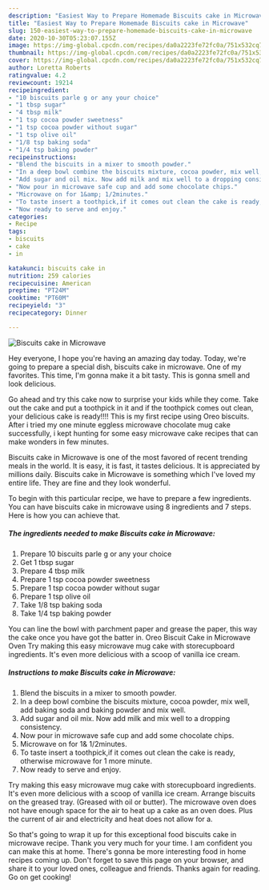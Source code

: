 ```yaml
---
description: "Easiest Way to Prepare Homemade Biscuits cake in Microwave"
title: "Easiest Way to Prepare Homemade Biscuits cake in Microwave"
slug: 150-easiest-way-to-prepare-homemade-biscuits-cake-in-microwave
date: 2020-10-30T05:23:07.155Z
image: https://img-global.cpcdn.com/recipes/da0a2223fe72fc0a/751x532cq70/biscuits-cake-in-microwave-recipe-main-photo.jpg
thumbnail: https://img-global.cpcdn.com/recipes/da0a2223fe72fc0a/751x532cq70/biscuits-cake-in-microwave-recipe-main-photo.jpg
cover: https://img-global.cpcdn.com/recipes/da0a2223fe72fc0a/751x532cq70/biscuits-cake-in-microwave-recipe-main-photo.jpg
author: Loretta Roberts
ratingvalue: 4.2
reviewcount: 19214
recipeingredient:
- "10 biscuits parle g or any your choice"
- "1 tbsp sugar"
- "4 tbsp milk"
- "1 tsp cocoa powder sweetness"
- "1 tsp cocoa powder without sugar"
- "1 tsp olive oil"
- "1/8 tsp baking soda"
- "1/4 tsp baking powder"
recipeinstructions:
- "Blend the biscuits in a mixer to smooth powder."
- "In a deep bowl combine the biscuits mixture, cocoa powder, mix well, add baking soda and baking powder and mix well."
- "Add sugar and oil mix. Now add milk and mix well to a dropping consistency."
- "Now pour in microwave safe cup and add some chocolate chips."
- "Microwave on for 1&amp; 1/2minutes."
- "To taste insert a toothpick,if it comes out clean the cake is ready, otherwise microwave for 1 more minute."
- "Now ready to serve and enjoy."
categories:
- Recipe
tags:
- biscuits
- cake
- in

katakunci: biscuits cake in 
nutrition: 259 calories
recipecuisine: American
preptime: "PT24M"
cooktime: "PT60M"
recipeyield: "3"
recipecategory: Dinner

---
```



![Biscuits cake in Microwave](https://img-global.cpcdn.com/recipes/da0a2223fe72fc0a/751x532cq70/biscuits-cake-in-microwave-recipe-main-photo.jpg)

Hey everyone, I hope you're having an amazing day today. Today, we're going to prepare a special dish, biscuits cake in microwave. One of my favorites. This time, I'm gonna make it a bit tasty. This is gonna smell and look delicious.

Go ahead and try this cake now to surprise your kids while they come. Take out the cake and put a toothpick in it and if the toothpick comes out clean, your delicious cake is ready!!!! This is my first recipe using Oreo biscuits. After i tried my one minute eggless microwave chocolate mug cake successfully, i kept hunting for some easy microwave cake recipes that can make wonders in few minutes.

Biscuits cake in Microwave is one of the most favored of recent trending meals in the world. It is easy, it is fast, it tastes delicious. It is appreciated by millions daily. Biscuits cake in Microwave is something which I've loved my entire life. They are fine and they look wonderful.


To begin with this particular recipe, we have to prepare a few ingredients. You can have biscuits cake in microwave using 8 ingredients and 7 steps. Here is how you can achieve that.

<!--inarticleads1-->

##### The ingredients needed to make Biscuits cake in Microwave:

1. Prepare 10 biscuits parle g or any your choice
1. Get 1 tbsp sugar
1. Prepare 4 tbsp milk
1. Prepare 1 tsp cocoa powder sweetness
1. Prepare 1 tsp cocoa powder without sugar
1. Prepare 1 tsp olive oil
1. Take 1/8 tsp baking soda
1. Take 1/4 tsp baking powder


You can line the bowl with parchment paper and grease the paper, this way the cake once you have got the batter in. Oreo Biscuit Cake in Microwave Oven Try making this easy microwave mug cake with storecupboard ingredients. It&#39;s even more delicious with a scoop of vanilla ice cream. 

<!--inarticleads2-->

##### Instructions to make Biscuits cake in Microwave:

1. Blend the biscuits in a mixer to smooth powder.
1. In a deep bowl combine the biscuits mixture, cocoa powder, mix well, add baking soda and baking powder and mix well.
1. Add sugar and oil mix. Now add milk and mix well to a dropping consistency.
1. Now pour in microwave safe cup and add some chocolate chips.
1. Microwave on for 1&amp; 1/2minutes.
1. To taste insert a toothpick,if it comes out clean the cake is ready, otherwise microwave for 1 more minute.
1. Now ready to serve and enjoy.


Try making this easy microwave mug cake with storecupboard ingredients. It&#39;s even more delicious with a scoop of vanilla ice cream. Arrange biscuits on the greased tray. (Greased with oil or butter). The microwave oven does not have enough space for the air to heat up a cake as an oven does. Plus the current of air and electricity and heat does not allow for a. 

So that's going to wrap it up for this exceptional food biscuits cake in microwave recipe. Thank you very much for your time. I am confident you can make this at home. There's gonna be more interesting food in home recipes coming up. Don't forget to save this page on your browser, and share it to your loved ones, colleague and friends. Thanks again for reading. Go on get cooking!
